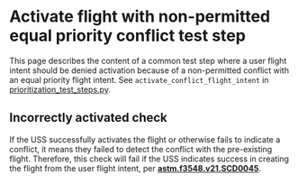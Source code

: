 # Activate flight with non-permitted equal priority conflict test step

This page describes the content of a common test step where a user flight intent should be denied activation because of
a non-permitted conflict with an equal priority flight intent.
See `activate_conflict_flight_intent` in [prioritization_test_steps.py](prioritization_test_steps.py).

## Incorrectly activated check

If the USS successfully activates the flight or otherwise fails to indicate a conflict, it means they failed to detect the
conflict with the pre-existing flight.
Therefore, this check will fail if the USS indicates success in creating the flight from the user flight intent,
per **[astm.f3548.v21.SCD0045](../../requirements/astm/f3548/v21.md)**.
